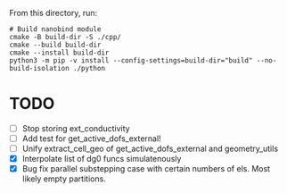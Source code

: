 From this directory, run:

```
# Build nanobind module
cmake -B build-dir -S ./cpp/
cmake --build build-dir
cmake --install build-dir
python3 -m pip -v install --config-settings=build-dir="build" --no-build-isolation ./python
```

TODO
====

- [ ] Stop storing ext_conductivity
- [ ] Add test for get_active_dofs_external!
- [ ] Unify extract_cell_geo of get_active_dofs_external and geometry_utils
- [x] Interpolate list of dg0 funcs simulatenously
- [x] Bug fix parallel substepping case with certain numbers of els. Most likely empty partitions.

